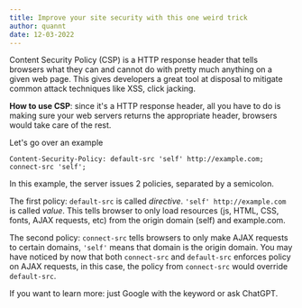 ```yaml
---
title: Improve your site security with this one weird trick
author: quannt
date: 12-03-2022
---
```


Content Security Policy (CSP) is a HTTP response header that tells browsers what they can and cannot do with pretty much anything on a given web page. This gives developers a great tool at disposal to mitigate common attack techniques like XSS, click jacking.

**How to use CSP**: since it's a HTTP response header, all you have to do is making sure your web servers returns the appropriate header, browsers would take care of the rest.

Let's go over an example

`Content-Security-Policy: default-src 'self' http://example.com; connect-src 'self';`

In this example, the server issues 2 policies, separated by a semicolon.

The first policy: `default-src` is called *directive*. `'self' http://example.com` is called *value*. This tells browser to only load resources (js, HTML, CSS, fonts, AJAX requests, etc) from the origin domain (self) and example.com.

The second policy:  `connect-src` tells browsers to only make AJAX requests to certain domains, `'self'` means that domain is the origin domain. You may have noticed by now that both `connect-src` and `default-src` enforces policy on AJAX requests, in this case, the policy from `connect-src` would override `default-src`.

If you want to learn more: just Google with the keyword or ask ChatGPT.
